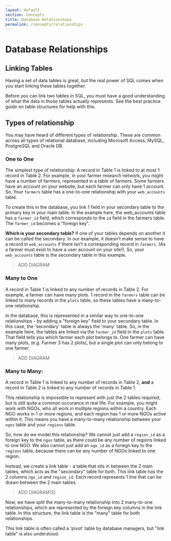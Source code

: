 ```yaml
---
layout: default
section: Concepts
title: Database Relationships
permalink: /concepts/relationships
---
```


# Database Relationships

## Linking Tables

Having a set of data tables is great, but the real power of SQL comes when you start linking these tables together.

Before you can link two tables in SQL, you must have a good understanding of what the data in those tables actually represents. See the best practice guide on table structures for help with this.

## Types of relationship

You may have heard of different types of relationship. These are common across all types of relational database, including Microsoft Access, MySQL, PostgreSQL and Oracle DB.

### One to One

The simplest type of relationship: A record in Table 1 is linked to at most 1 record in Table 2. For example, in your farmer research network, you might have a number of farmers, represented in a table of farmers. Some farmers have an account on your website, but each farmer can only have 1 account. So, Your `farmers` table has a one-to-one relationship with your `web_accounts` table.

To create this in the database, you link 1 field in your secondary table to the primary key in your main table. In the example here, the web_accounts table has a `farmer_id` field, which corresponds to the `id` field in the farmers table. The `farmer_id` becomes a "foreign key".

**Which is your secondary table?**
If one of your tables depends on another it can be called the secondary. In our example, it doesn't make sense to have a record in `web_accounts` if there isn't a corresponding record in `farmers`. (As a farmer must exist to have a user account on your site!). So, your `web_accounts` table is the secondary table in this example.

> ADD DIAGRAM

### Many to One

A record in Table 1 is linked to any number of records in Table 2. For example, a farmer can have many plots. 1 record in the `farmers` table can be linked to many records in the `plots` table, so these tables have a many-to-one relationship.

In the database, this is represented in a similar way to one-to-one relationships - by adding a "foreign key" field to your secondary table. In this case, the 'secondary' table is always the 'many' table. So, in the example here, the tables are linked via the `farmer_id` field in the `plots` table. That field tells you which farmer each plot belongs to. One farmer can have many plots, (e.g. Farmer 3 has 2 plots), but a single plot can only belong to one farmer.

> ADD DIAGRAM

### Many to Many:

A record in Table 1 is linked to any number of records in Table 2, **and** a record in Table 2 is linked to any number of records in Table 1.

This relationship is impossible to represent with just the 2 tables required, but is still quite a common occurance in real life. For example, you might work with NGOs, who all work in multiple regions within a country. Each NGO works in 1 or more regions, and each region has 1 or more NGOs active within it. This means you have a many-to-many relationship between your `ngos` table and your `regions` table.

So, how do we model this relationship? We cannot just add a `region_id` as a foreign key to the `ngos` table, as there could be any number of regions linked to one NGO. We also cannot just add an `ngo_id` as a foriegn key to the `regions` table, because there can be any number of NGOs linked to one region.

Instead, we create a link table - a table that sits in between the 2 main tables, which acts as the "secondary" table for both. This link table has the 2 columns `ngo_id` and `region_id`. Each record represents 1 line that can be drawn between the 2 main tables.

> ADD DIAGRAM(S)

Now, we have split the many-to-many relationship into 2 many-to-one relationships, which are represented by the foriegn key columns in the link table. In this structure, the link table is the "many" table for both relationships.

This link table is often called a 'pivot' table by database managers, but "link table" is also understood.
